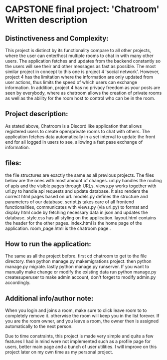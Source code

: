 # CAPSTONE final project: 'Chatroom' Written description

## Distinctiveness and Complexity: 
This project is distinct by its functionality compare to all other projects, where the user can enter/host multiple rooms to chat in with many other users. The application fetches and updates from the backend constantly so the users will see their and other messages as fast as possible. The most similar project in concept to this one is project 4 'social network'. However, project 4 has the limitation where the information are only updated from user actions, thus limits the speed of which users can exchange information. In addition, project 4 has no privacy freedom as your posts are seen by everybody, where as chatroom allows the creation of private rooms as well as the ability for the room host to control who can be in the room. 

## Project description:
As stated above, Chatroom is a Discord like application that allows registered users to create open/private rooms to chat with others. The application fetches data automatically in a set interval to update the front end for all logged in users to see, allowing a fast pase exchange of information. 

## files:
the file structures are exactly the same as all previous projects. The files below are the ones with most amount of changes.
url.py handles the routing of apis and the visible pages through URLs.
views.py works together with url.py to handle api requests and update database. It also renders the correct html pages based on url.
models.py defines the structure and parameters of our database.
script.js takes care of all frontend functionalities, communicates with views.py (via url.py) to format and display html code by fetching necessary data in json and updates the database.
style.css has all styling on the application.
layout.html contains the header for the other pages.
index.html is the home page of the application.
room_page.html is the chatroom page .

## How to run the application:
The same as all the project before.
first cd chatroom to get to the file directory.
then python manage.py makemigrations project.
then python manage.py migrate.
lastly python manage.py runserver.
If you want to manually make change or modify the existing data run python manage.py createsuperuser to make admin account, don't forget to modify admin.py accordingly.

## Additional info/author note:
When you login and joins a room, make sure to click leave room to to completely remove it. otherwise the room will keep you in the list forever. If you are the room owner, and you leave a room, the owner then is assigned automatically to the next person. 

Due to time constraints, this project is made very simple and quite a few features I had in mind were not implemented such as a profile page for users, better main page and a bunch of user utilities. I will improve on this project later on my own time as my personal project.